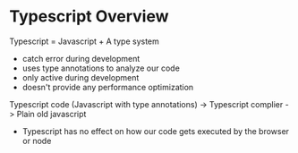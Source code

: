 # Typescript Overview

Typescript = Javascript + A type system

- catch error during development
- uses type annotations to analyze our code
- only active during development
- doesn't provide any performance optimization

Typescript code (Javascript with type annotations) -> Typescript complier -> Plain old javascript

- Typescript has no effect on how our code gets executed by the browser or node

